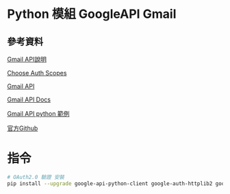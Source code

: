 # Python 模組 GoogleAPI Gmail

## 參考資料

[Gmail API說明](https://developers.google.com/gmail/api/reference/rest)

[Choose Auth Scopes](https://developers.google.com/gmail/api/auth/scopes/)

[Gmail API](https://developers.google.com/resources/api-libraries/documentation/gmail/v1/python/latest/index.html)

[Gmail API Docs](https://googleapis.github.io/google-api-python-client/docs/epy/index.html)

[Gmail API python 範例](https://www.thepythoncode.com/article/use-gmail-api-in-python)

[官方Github](https://github.com/googleapis/google-api-python-client)

# 指令

```bash
# OAuth2.0 驗證 安裝
pip install --upgrade google-api-python-client google-auth-httplib2 google-auth-oauthlib
```